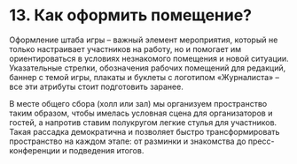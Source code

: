 # 13. Как оформить помещение?

Оформление штаба игры – важный элемент мероприятия, который не только настраивает участников на работу, но и помогает им ориентироваться в условиях незнакомого помещения и новой ситуации. Указательные стрелки, обозначения рабочих помещений для редакций, баннер с темой игры, плакаты и буклеты с логотипом «Журналиста» – все эти атрибуты стоит подготовить заранее.

В месте общего сбора (холл или зал) мы организуем пространство таким образом, чтобы имелась условная сцена для организаторов и гостей, а напротив ставим полукругом легкие стулья для участников. Такая рассадка демократична и позволяет быстро трансформировать пространство на каждом этапе: от разминки и знакомства до пресс-конференции и подведения итогов.
